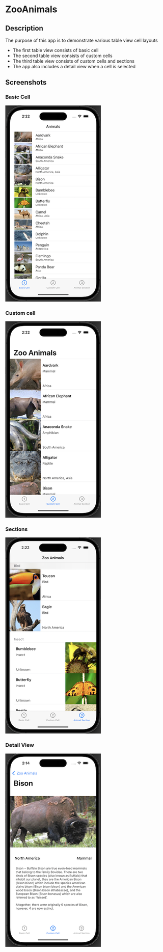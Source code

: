 # ZooAnimals 

## Description

The purpose of this app is to demonstrate various table view cell layouts
 - The first table view consists of basic cell
 - The second table view consists of custom cells
 - The third table view consists of custom cells and sections
 - The app also includes a detail view when a cell is selected
 
 ## Screenshots
 
 ### Basic Cell
 ![basic cell](Assets/basicCell.png)
 
 
 ### Custom cell
 ![custom cell](Assets/customCell.png)
 
 
 ### Sections
 ![cells-and-sections](Assets/cellAndSections.png)
 
 ### Detail View
 ![cells-and-sections](Assets/detailView.png)
 
